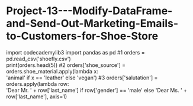 # Project-13---Modify-DataFrame-and-Send-Out-Marketing-Emails-to-Customers-for-Shoe-Store
import codecademylib3
import pandas as pd
#1
orders = pd.read_csv('shoefly.csv')\
print(orders.head(5))
#2
orders['shoe_source'] = orders.shoe_material.apply(lambda x: \
  'animal' if x == 'leather' else 'vegan')
#3
orders['salutation'] = orders.apply(lambda row: \
  'Dear Mr. ' + row['last_name']
  if row['gender'] == 'male'
  else 'Dear Ms. ' + row['last_name'], axis=1)
